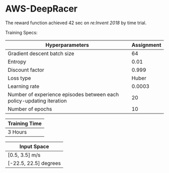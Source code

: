 # AWS-DeepRacer
The reward function achieved 42 sec on *re:Invent 2018* by time trial.

Training Specs:

| Hyperparameters | Assignment |
|---|---|
| Gradient descent batch size	| 64 |
| Entropy	| 0.01 |
| Discount factor	| 0.999 |
| Loss type	| Huber |
| Learning rate	| 0.0003 |
| Number of experience episodes between each policy-updating iteration	| 20 |
| Number of epochs	| 10 |

| Training Time |
|---|
| 3 Hours |

| Input Space |
|---|
| [0.5, 3.5] m/s |
| [-22.5, 22.5] degrees |
